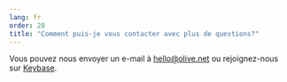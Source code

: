 ```yaml
---
lang: fr
order: 28
title: "Comment puis-je vous contacter avec plus de questions?"
---
```


Vous pouvez nous envoyer un e-mail à [hello@olive.net](mailto:hello@olive.net) ou rejoignez-nous sur [Keybase](https://keybase.io/team/olive_network.public).
